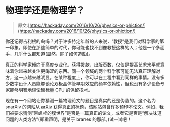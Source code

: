 # 物理学还是物理学？

> 原文:[https://hackaday.com/2016/10/26/physics-or-phiction/](https://hackaday.com/2016/10/26/physics-or-phiction/)

你还记得吉利根的岛吗？对于许多特定年龄的人来说，“教授”是我们对科学家的第一印象。即使在那些简单的时代，你可能也找不到像教授这样的人；他是一个多面手，几乎什么都知道(显然，除了如何造船)。

真正的科学家倾向于高度专业化。获得拨款，出版页数，仅仅是提高艺术水平就意味着你越来越关注更晦涩的东西。同一个领域的两个科学家可能无法真正理解对方，这一点越来越明显。在某种程度上，你可以在工程中看到同样的事情。没有多少数字设计人员能够谈论双极晶体管早期效应的频率依赖性，但也没有多少设备专家能够明智地谈论超标量 CPU 的保留技术。

现在有一个网站让你猜测一篇物理论文的题目是真实的还是伪造的。这个名为 snarXiv 的网站从 [arXiv](https://arxiv.org/) 获得真正的标题，该网站包含许多预印本论文。例如，我们被要求猜测“带螺栓的膜世界”是否是一篇真正的论文，或者它是否是“解决味道问题的人类方法”(郑重声明，是关于 branes 的那部。)试一试吧！